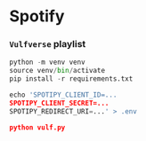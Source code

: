# Spotify

### `Vulfverse` playlist
```python
python -m venv venv
source venv/bin/activate
pip install -r requirements.txt

echo 'SPOTIPY_CLIENT_ID=...
SPOTIPY_CLIENT_SECRET=...
SPOTIPY_REDIRECT_URI=...' > .env

python vulf.py
```
